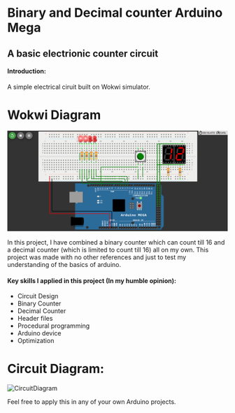 # Binary and Decimal counter Arduino Mega
## A basic electrionic counter circuit

#### Introduction:
A simple electrical ciruit built on Wokwi simulator.

# Wokwi Diagram
![WokwiDiagram](Wokwi_CounterCircuit.png)

In this project, I have combined a binary counter which can count till 16 and a decimal counter (which is limited to count till 16) all on my own.
This project was made with no other references and just to test my understanding of the basics of arduino.

#### Key skills I applied in this project (In my humble opinion):
- Circuit Design
- Binary Counter
- Decimal Counter
- Header files
- Procedural programming
- Arduino device
- Optimization

# Circuit Diagram:
![CircuitDiagram](CounterCircuit_Diagram.png)

Feel free to apply this in any of your own Arduino projects.
